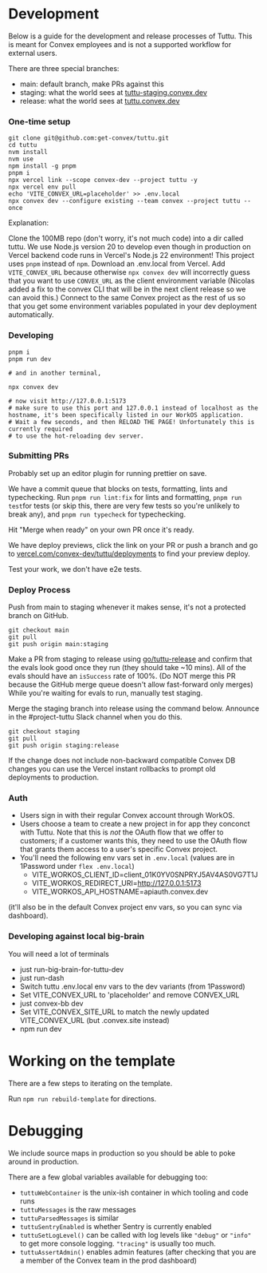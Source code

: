 # Development

Below is a guide for the development and release processes of Tuttu. This is meant for Convex employees and is not a supported workflow for external users.

There are three special branches:

- main: default branch, make PRs against this
- staging: what the world sees at [tuttu-staging.convex.dev](https://tuttu-staging.convex.dev)
- release: what the world sees at [tuttu.convex.dev](https://tuttu.convex.dev)

### One-time setup

```
git clone git@github.com:get-convex/tuttu.git
cd tuttu
nvm install
nvm use
npm install -g pnpm
pnpm i
npx vercel link --scope convex-dev --project tuttu -y
npx vercel env pull
echo 'VITE_CONVEX_URL=placeholder' >> .env.local
npx convex dev --configure existing --team convex --project tuttu --once
```

Explanation:

Clone the 100MB repo (don't worry, it's not much code) into a dir called tuttu.
We use Node.js version 20 to develop even though in production on Vercel backend code runs in Vercel's Node.js 22 environment!
This project uses `pnpm` instead of `npm`. Download an .env.local from Vercel.
Add `VITE_CONVEX_URL` because otherwise `npx convex dev` will incorrectly guess that you want to use `CONVEX_URL` as the client environment variable (Nicolas added a fix to the convex CLI that will be in the next client release so we can avoid this.)
Connect to the same Convex project as the rest of us so that you get some environment variables populated in your dev deployment automatically.

### Developing

```
pnpm i
pnpm run dev

# and in another terminal,

npx convex dev

# now visit http://127.0.0.1:5173
# make sure to use this port and 127.0.0.1 instead of localhost as the hostname, it's been specifically listed in our WorkOS application.
# Wait a few seconds, and then RELOAD THE PAGE! Unfortunately this is currently required
# to use the hot-reloading dev server.
```

### Submitting PRs

Probably set up an editor plugin for running prettier on save.

We have a commit queue that blocks on tests, formatting, lints and typechecking.
Run `pnpm run lint:fix` for lints and formatting, `pnpm run test`for tests (or skip this,
there are very few tests so you're unlikely to break any), and `pnpm run typecheck` for typechecking.

Hit "Merge when ready" on your own PR once it's ready.

We have deploy previews, click the link on
your PR or push a branch and go to [vercel.com/convex-dev/tuttu/deployments](https://vercel.com/convex-dev/tuttu/deployments)
to find your preview deploy.

Test your work, we don't have e2e tests.

### Deploy Process

Push from main to staging whenever it makes sense, it's not a protected branch on GitHub.

```
git checkout main
git pull
git push origin main:staging
```

Make a PR from staging to release using [go/tuttu-release](https://go.cvx.is/tuttu-release) and confirm that
the evals look good once they run (they should take ~10 mins). All of the evals should have an `isSuccess`
rate of 100%. (Do NOT merge this PR because the GitHub merge queue doesn't allow fast-forward only merges)
While you're waiting for evals to run, manually test staging.

Merge the staging branch into release using the command below.
Announce in the #project-tuttu Slack channel when you do this.

```
git checkout staging
git pull
git push origin staging:release
```

If the change does not include non-backward compatible Convex DB changes you
can use the Vercel instant rollbacks to prompt old deployments to production.

### Auth

- Users sign in with their regular Convex account through WorkOS.
- Users choose a team to create a new project in for app they conconct with Tuttu.
  Note that this is _not_ the OAuth flow that we offer to customers; if a customer wants this,
  they need to use the OAuth flow that grants them access to a user's specific Convex project.
- You'll need the following env vars set in `.env.local` (values are in 1Password under `flex .env.local`)
  - VITE_WORKOS_CLIENT_ID=client_01K0YV0SNPRYJ5AV4AS0VG7T1J
  - VITE_WORKOS_REDIRECT_URI=http://127.0.0.1:5173
  - VITE_WORKOS_API_HOSTNAME=apiauth.convex.dev

(it'll also be in the default Convex project env vars, so you can sync via dashboard).

### Developing against local big-brain

You will need a lot of terminals

- just run-big-brain-for-tuttu-dev
- just run-dash
- Switch tuttu .env.local env vars to the dev variants (from 1Password)
- Set VITE_CONVEX_URL to 'placeholder' and remove CONVEX_URL
- just convex-bb dev
- Set VITE_CONVEX_SITE_URL to match the newly updated VITE_CONVEX_URL (but .convex.site instead)
- npm run dev

# Working on the template

There are a few steps to iterating on the template.

Run `npm run rebuild-template` for directions.

# Debugging

We include source maps in production so you should be able to poke around in production.

There are a few global variables available for debugging too:

- `tuttuWebContainer` is the unix-ish container in which tooling and code runs
- `tuttuMessages` is the raw messages
- `tuttuParsedMessages` is similar
- `tuttuSentryEnabled` is whether Sentry is currently enabled
- `tuttuSetLogLevel()` can be called with log levels like `"debug"` or `"info"` to get more console logging. `"tracing"` is usually too much.
- `tuttuAssertAdmin()` enables admin features (after checking that you are a member of the Convex team in the prod dashboard)
